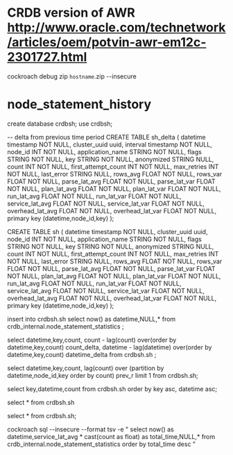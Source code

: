 
# CRDB version of AWR http://www.oracle.com/technetwork/articles/oem/potvin-awr-em12c-2301727.html

cockroach debug zip `hostname`.zip --insecure

# node_statement_history 
create database crdbsh;
use crdbsh;

-- delta from previous time period 
CREATE TABLE sh_delta (
  datetime timestamp NOT NULL,
  cluster_uuid uuid,
  interval timestamp NOT NULL,
  node_id INT NOT NULL,
  application_name STRING NOT NULL,
  flags STRING NOT NULL,
  key STRING NOT NULL,
  anonymized STRING NULL,
  count INT NOT NULL,
  first_attempt_count INT NOT NULL,
  max_retries INT NOT NULL,
  last_error STRING NULL,
  rows_avg FLOAT NOT NULL,
  rows_var FLOAT NOT NULL,
  parse_lat_avg FLOAT NOT NULL,
  parse_lat_var FLOAT NOT NULL,
  plan_lat_avg FLOAT NOT NULL,
  plan_lat_var FLOAT NOT NULL,
  run_lat_avg FLOAT NOT NULL,
  run_lat_var FLOAT NOT NULL,
  service_lat_avg FLOAT NOT NULL,
  service_lat_var FLOAT NOT NULL,
  overhead_lat_avg FLOAT NOT NULL,
  overhead_lat_var FLOAT NOT NULL,
primary key (datetime,node_id,key)
);

CREATE TABLE sh (
  datetime timestamp NOT NULL,
  cluster_uuid uuid,
  node_id INT NOT NULL,
  application_name STRING NOT NULL,
  flags STRING NOT NULL,
  key STRING NOT NULL,
  anonymized STRING NULL,
  count INT NOT NULL,
  first_attempt_count INT NOT NULL,
  max_retries INT NOT NULL,
  last_error STRING NULL,
  rows_avg FLOAT NOT NULL,
  rows_var FLOAT NOT NULL,
  parse_lat_avg FLOAT NOT NULL,
  parse_lat_var FLOAT NOT NULL,
  plan_lat_avg FLOAT NOT NULL,
  plan_lat_var FLOAT NOT NULL,
  run_lat_avg FLOAT NOT NULL,
  run_lat_var FLOAT NOT NULL,
  service_lat_avg FLOAT NOT NULL,
  service_lat_var FLOAT NOT NULL,
  overhead_lat_avg FLOAT NOT NULL,
  overhead_lat_var FLOAT NOT NULL,
  primary key (datetime,node_id,key)
);


insert into crdbsh.sh select now() as datetime,NULL,* from crdb_internal.node_statement_statistics 
;

select datetime,key,count,
count - lag(count) over(order by datetime,key,count) count_delta,
datetime - lag(datetime) over(order by datetime,key,count) datetime_delta
from crdbsh.sh
;

select datetime,key,count, lag(count) over
(partition by datetime,node_id,key order by count) prev_r limit 1 from crdbsh.sh;

select key,datetime,count from crdbsh.sh order by key asc, datetime asc;

select * from crdbsh.sh 

select * from crdbsh.sh;


cockroach sql --insecure --format tsv -e "
select now() as datetime,service_lat_avg * cast(count as float) as total_time,NULL,* from crdb_internal.node_statement_statistics order by total_time desc
"
